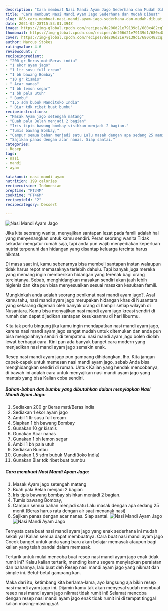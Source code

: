 ```yaml
---
description: "Cara membuat Nasi Mandi Ayam Jago Sederhana dan Mudah Dibuat"
title: "Cara membuat Nasi Mandi Ayam Jago Sederhana dan Mudah Dibuat"
slug: 883-cara-membuat-nasi-mandi-ayam-jago-sederhana-dan-mudah-dibuat
date: 2021-02-28T15:53:01.394Z
image: https://img-global.cpcdn.com/recipes/de206d21e79139d1/680x482cq70/nasi-mandi-ayam-jago-foto-resep-utama.jpg
thumbnail: https://img-global.cpcdn.com/recipes/de206d21e79139d1/680x482cq70/nasi-mandi-ayam-jago-foto-resep-utama.jpg
cover: https://img-global.cpcdn.com/recipes/de206d21e79139d1/680x482cq70/nasi-mandi-ayam-jago-foto-resep-utama.jpg
author: Marcus Stokes
ratingvalue: 4.6
reviewcount: 7
recipeingredient:
- "200 gr Beras matiBeras india"
- "1 ekor ayam jago"
- "1 ltr susu full cream"
- "1 bh bawang Bombay"
- "10 gr kismis"
- " Acar nanas"
- "1 bh lemon segar"
- "1 bh pala utuh"
- " Bumbu"
- "1,5 sdm bubuk Manditoko India"
- " Biar tdk ribet buat bumbu"
recipeinstructions:
- "Masak Ayam jago setengah matang"
- "Buah pala Belah menjadi 2 bagian"
- "Iris tipis bawang bombay sisihkan menjadi 2 bagian."
- "Tumis bawang Bombay,"
- "Campur semua bahan menjadi satu Lalu masak dengan apa sedang 25 menit (Beras harus rata dengan air saat menanak nasi)"
- "Sajikan panas dengan acar nanas. Siap santai."
categories:
- Resep
tags:
- nasi
- mandi
- ayam

katakunci: nasi mandi ayam 
nutrition: 199 calories
recipecuisine: Indonesian
preptime: "PT34M"
cooktime: "PT46M"
recipeyield: "2"
recipecategory: Dessert

---
```



![Nasi Mandi Ayam Jago](https://img-global.cpcdn.com/recipes/de206d21e79139d1/680x482cq70/nasi-mandi-ayam-jago-foto-resep-utama.jpg)

Jika kita seorang wanita, menyajikan santapan lezat pada famili adalah hal yang menyenangkan untuk kamu sendiri. Peran seorang  wanita Tidak sekadar mengatur rumah saja, tapi anda pun wajib menyediakan keperluan nutrisi terpenuhi dan hidangan yang disantap keluarga tercinta harus nikmat.

Di masa  saat ini, kamu sebenarnya bisa membeli santapan instan walaupun tidak harus repot memasaknya terlebih dahulu. Tapi banyak juga mereka yang memang ingin memberikan hidangan yang terenak bagi orang tercintanya. Sebab, menghidangkan masakan sendiri akan jauh lebih higienis dan kita pun bisa menyesuaikan sesuai masakan kesukaan famili. 



Mungkinkah anda adalah seorang penikmat nasi mandi ayam jago?. Asal kamu tahu, nasi mandi ayam jago merupakan hidangan khas di Nusantara yang sekarang digemari oleh banyak orang di hampir setiap wilayah di Nusantara. Kamu bisa menyajikan nasi mandi ayam jago kreasi sendiri di rumah dan dapat dijadikan santapan kesukaanmu di hari liburmu.

Kita tak perlu bingung jika kamu ingin mendapatkan nasi mandi ayam jago, karena nasi mandi ayam jago sangat mudah untuk ditemukan dan anda pun bisa mengolahnya sendiri di tempatmu. nasi mandi ayam jago boleh diolah lewat berbagai cara. Kini pun ada banyak banget cara modern yang menjadikan nasi mandi ayam jago semakin enak.

Resep nasi mandi ayam jago pun gampang dihidangkan, lho. Kita jangan capek-capek untuk memesan nasi mandi ayam jago, sebab Anda bisa menghidangkan sendiri di rumah. Untuk Kalian yang hendak mencobanya, di bawah ini adalah cara untuk menyajikan nasi mandi ayam jago yang mantab yang bisa Kalian coba sendiri.

<!--inarticleads1-->

##### Bahan-bahan dan bumbu yang dibutuhkan dalam menyiapkan Nasi Mandi Ayam Jago:

1. Sediakan 200 gr Beras mati/Beras india
1. Sediakan 1 ekor ayam jago
1. Ambil 1 ltr susu full cream
1. Siapkan 1 bh bawang Bombay
1. Gunakan 10 gr kismis
1. Gunakan  Acar nanas
1. Gunakan 1 bh lemon segar
1. Ambil 1 bh pala utuh
1. Sediakan  Bumbu
1. Gunakan 1,5 sdm bubuk Mandi(toko India)
1. Gunakan  Biar tdk ribet buat bumbu




<!--inarticleads2-->

##### Cara membuat Nasi Mandi Ayam Jago:

1. Masak Ayam jago setengah matang
1. Buah pala Belah menjadi 2 bagian
1. Iris tipis bawang bombay sisihkan menjadi 2 bagian.
1. Tumis bawang Bombay,
1. Campur semua bahan menjadi satu Lalu masak dengan apa sedang 25 menit (Beras harus rata dengan air saat menanak nasi)
1. Sajikan panas dengan acar nanas. Siap santai.
<img src="https://img-global.cpcdn.com/steps/dceed88ddb4e49a4/160x128cq70/nasi-mandi-ayam-jago-langkah-memasak-6-foto.jpg" alt="Nasi Mandi Ayam Jago"><img src="https://img-global.cpcdn.com/steps/aeae5a1c095c2f6c/160x128cq70/nasi-mandi-ayam-jago-langkah-memasak-6-foto.jpg" alt="Nasi Mandi Ayam Jago">



Ternyata cara buat nasi mandi ayam jago yang enak sederhana ini mudah sekali ya! Kalian semua dapat membuatnya. Cara buat nasi mandi ayam jago Cocok banget untuk anda yang baru akan belajar memasak ataupun bagi kalian yang telah pandai dalam memasak.

Tertarik untuk mulai mencoba buat resep nasi mandi ayam jago enak tidak rumit ini? Kalau kalian tertarik, mending kamu segera menyiapkan peralatan dan bahannya, lalu buat deh Resep nasi mandi ayam jago yang nikmat dan simple ini. Betul-betul gampang kan. 

Maka dari itu, ketimbang kita berlama-lama, ayo langsung aja bikin resep nasi mandi ayam jago ini. Dijamin kamu tak akan menyesal sudah membuat resep nasi mandi ayam jago nikmat tidak rumit ini! Selamat mencoba dengan resep nasi mandi ayam jago enak tidak rumit ini di tempat tinggal kalian masing-masing,ya!.

